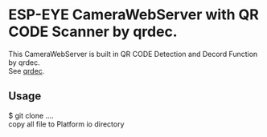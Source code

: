 # ESP-EYE CameraWebServer with QR CODE Scanner by qrdec.

This CameraWebServer is built in QR CODE Detection and Decord Function by qrdec.  
See [qrdec](https://github.com/torque/qrdec).  

## Usage

$ git clone ....  
copy all file to Platform io directory  
